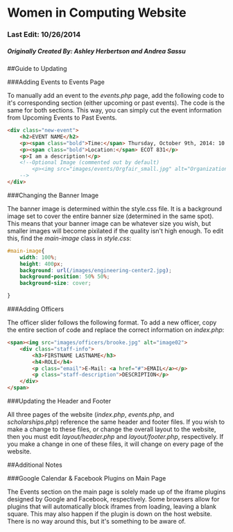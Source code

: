 # Women in Computing Website
### Last Edit: 10/26/2014
##### Originally Created By: Ashley Herbertson and Andrea Sassu

##Guide to Updating

###Adding Events to Events Page

To manually add an event to the *events.php* page, add the following code to it's corresponding section (either upcoming or past events). The code is the same for both sections. This way, you can simply cut the event information from Upcoming Events to Past Events.

```HTML
<div class="new-event">
	<h2>EVENT NAME</h2>
	<p><span class="bold">Time:</span> Thursday, October 9th, 2014: 10:00am-12:00pm</p>
	<p><span class="bold">Location:</span> ECOT 831</p>
	<p>I am a description!</p>
	<!--Optional Image (commented out by default)
		<p><img src="images/events/Orgfair_small.jpg" alt="Organization Fair"></p>
	-->
</div>
```

###Changing the Banner Image

The banner image is determined within the style.css file. It is a background image set to cover the entire banner size (determined in the same spot). This means that your banner image can be whatever size you wish, but smaller images will become pixilated if the quality isn't high enough. To edit this, find the *main-image* class in *style.css*:
```CSS
#main-image{
	width: 100%;
	height: 400px;
	background: url(/images/engineering-center2.jpg); 
	background-position: 50% 50%;
	background-size: cover;

}
```

###Adding Officers

The officer slider follows the following format. To add a new officer, copy the entire section of code and replace the correct information on *index.php*:

```HTML
<span><img src="images/officers/brooke.jpg" alt="image02">
	<div class="staff-info">
		<h3>FIRSTNAME LASTNAME</h3>
		<h4>ROLE</h4>
		<p class="email">E-Mail: <a href="#">EMAIL</a></p>
		<p class="staff-description">DESCRIPTION</p>
	</div> 
</span>
```

###Updating the Header and Footer

All three pages of the website (*index.php*, *events.php*, and *scholarships.php*) reference the same header and footer files. If you wish to make a change to these files, or change the overall layout to the website, then you must edit *layout/header.php* and *layout/footer.php*, respectively. If you make a change in one of these files, it will change on every page of the website.

##Additional Notes

###Google Calendar & Facebook Plugins on Main Page

The Events section on the main page is solely made up of the iframe plugins designed by Google and Facebook, respectively. Some browsers allow for plugins that will automatically block iframes from loading, leaving a blank square. This may also happen if the plugin is down on the host website. There is no way around this, but it's something to be aware of.
